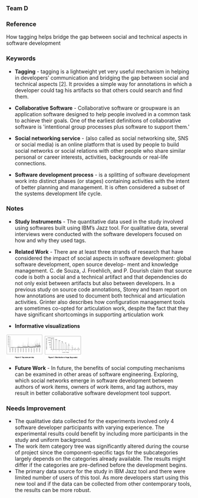 ### Team D

### Reference
How tagging helps bridge the gap between social and technical aspects in software development

### Keywords 

- **Tagging** - tagging is a lightweight yet very useful mechanism in helping in developers’ communication and bridging the gap between social and technical aspects [2]. It provides a simple way for annotations in which a developer could tag his artifacts so that others could search and find them. 

- **Collaborative Software** - Collaborative software or groupware is an application software designed to help people involved in a common task to achieve their goals. One of the earliest definitions of collaborative software is 'intentional group processes plus software to support them.'

- **Social networking service** -  (also called as social networking site, SNS or social media) is an online platform that is used by people to build social networks or social relations with other people who share similar personal or career interests, activities, backgrounds or real-life connections.

- **Software development process** - is a splitting of software development work into distinct phases (or stages) containing activities with the intent of better planning and management. It is often considered a subset of the systems development life cycle.

### Notes

- **Study Instruments** - The quantitative data used in the study involved using softwares built using IBM’s Jazz tool. For qualitative data, several interviews were conducted with the software developers focused on how and why they used tags.

- **Related Work** - There are at least three strands of research that have considered the impact of social aspects in software development: global software development, open source develop-
ment and knowledge management. C. de Souza, J. Froehlich, and P. Dourish claim that source code is both a social and a technical artifact and that dependencies do not only exist between artifacts but also between developers. In a previous study on source code annotations, Storey and team report on how annotations are used to document both technical and articulation activities. Grinter also describes how configuration management tools are sometimes co-opted for articulation work, despite the fact that they have significant shortcomings in supporting articulation work

- **Informative visualizations**
<img src="screenshots/Screen Shot 2016-09-09 at 5.12.09 PM.png" alt="Drawing" style="width: 100px;"/>
<img src="screenshots/Screen Shot 2016-09-09 at 5.12.40 PM.png" alt="Drawing" style="width: 100px;"/>

- **Future Work** - In future, the benefits of social computing mechanisms can be examined in other areas of software engineering. Exploring, which social networks emerge in software development between authors of work items, owners of work items, and tag authors, may result in better collaborative software development tool support.

### Needs Improvement

- The qualitative data collected for the experiments involved only 4 software developer participants with varying experience. The experimental results could benefit by including more participants in the study and uniform background.
- The work item category tree was significantly altered during the course of project since the component-specific tags for the subcategories largely depends on the categories already available. The results might differ if the categories are pre-defined before the development begins.
- The primary data source for the study in IBM Jazz tool and there were limited number of users of this tool. As more developers start using this new tool and if the data can be collected from other contemporary tools, the results can be more robust.




